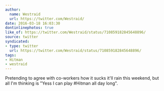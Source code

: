 ```yaml
---
author:
  name: Westraid
  url: https://twitter.com/Westraid/
date: 2016-03-18 16:03:30
dontinlinephotos: true
like_of: https://twitter.com/Westraid/status/710859182845648896/
source: twitter
syndicated:
- type: twitter
  url: https://twitter.com/Westraid/status/710859182845648896/
tags:
- Hitman
- westraid
---
```


Pretending to agree with co-workers how it sucks it'll rain this weekend, but all I'm thinking is "Yess I can play #Hitman all day long".